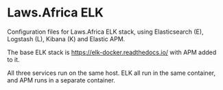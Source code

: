 # Laws.Africa ELK

Configuration files for Laws.Africa ELK stack, using Elasticsearch (E), Logstash (L), Kibana (K) and Elastic APM.

The base ELK stack is https://elk-docker.readthedocs.io/ with APM added to it.

All three services run on the same host. ELK all run in the same container, and APM runs in a separate container.
